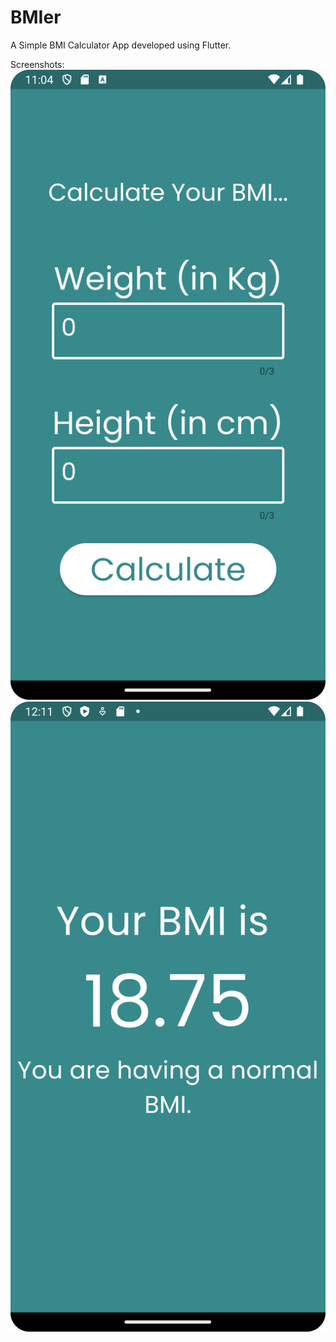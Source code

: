 # BMIer

A Simple BMI Calculator App developed using Flutter.

Screenshots:
![Alt text](https://github.com/Chemilas/BMI-Calculator-App/blob/main/Screenshot_1.png)
![Alt text](https://github.com/Chemilas/BMI-Calculator-App/blob/main/Screenshot_2.png)
